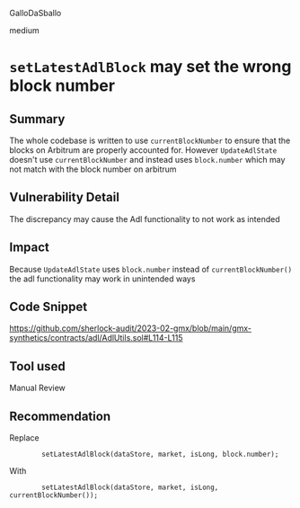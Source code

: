 GalloDaSballo

medium

# `setLatestAdlBlock` may set the wrong block number

## Summary

The whole codebase is written to use `currentBlockNumber` to ensure that the blocks on Arbitrum are properly accounted for.
However `UpdateAdlState` doesn't use `currentBlockNumber` and instead uses `block.number` which may not match with the block number on arbitrum

## Vulnerability Detail

The discrepancy may cause the Adl functionality to not work as intended

## Impact

Because `UpdateAdlState` uses `block.number` instead of `currentBlockNumber()` the adl functionality may work in unintended ways

## Code Snippet

https://github.com/sherlock-audit/2023-02-gmx/blob/main/gmx-synthetics/contracts/adl/AdlUtils.sol#L114-L115

## Tool used

Manual Review

## Recommendation

Replace

```solidity
        setLatestAdlBlock(dataStore, market, isLong, block.number);
```

With

```solidity
        setLatestAdlBlock(dataStore, market, isLong, currentBlockNumber());
```
